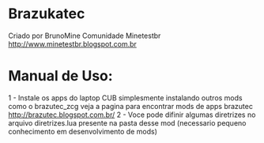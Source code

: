 Brazukatec
==========
Criado por BrunoMine
Comunidade Minetestbr
<http://www.minetestbr.blogspot.com.br>

Manual de Uso:
=============
1 - Instale os apps do laptop CUB simplesmente instalando outros mods como o brazutec_zcg
veja a pagina para encontrar mods de apps brazutec <http://brazutec.blogspot.com.br/>
2 - Voce pode difinir algumas diretrizes no arquivo diretrizes.lua presente na pasta desse mod
(necessario pequeno conhecimento em desenvolvimento de mods)
